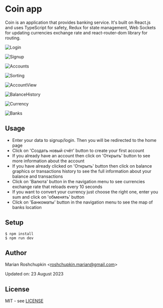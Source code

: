 # Coin app
Coin is an application that provides banking service. It's built on React.js and uses TypeScript for safety,
Redux for state management, Web Sockets for updating currencies exchange rate and react-router-dom library for routing.

![Login](screenshots/login.png)

![Signup](screenshots/signup.png)

![Accounts](screenshots/accounts.png)

![Sorting](screenshots/sorting.png)

![AccountView](screenshots/accountview.png)

![BalanceHistory](screenshots/balancehistory.png)

![Currency](screenshots/currency.png)

![Banks](screenshots/banks.png)

## Usage
- Enter your data to signup/login. Then you will be redirected to the home page
- Click on 'Создать новый счёт' button to create your first account
- If you already have an account then click on 'Открыть' button to see more information about the account
- If you have already clicked on 'Открыть' button then click on balance graphics or transactions history to see the full information about your balance and transactions
- Click on 'Валюта' button in the navigation menu to see currencies exchange rate that reloads every 10 seconds
- If you want to convert your currency just choose the right one, enter you sum and click on 'обменять' button
- Click on 'Банкоматы' button in the navigation menu to see the map of banks location

## Setup
```
$ npm install
$ npm run dev
```

## Author
Marian Roshchupkin &lt;roshchupkin.marian@gmail.com&gt;

Updated on: 23 August 2023

## License
MIT - see [LICENSE](LICENSE)